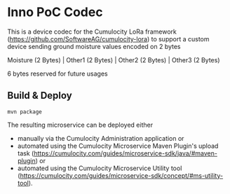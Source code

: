 # Inno PoC Codec
This is a device codec for the Cumulocity LoRa framework (https://github.com/SoftwareAG/cumulocity-lora) to support a custom device sending ground moisture values encoded on 2 bytes

Moisture (2 Bytes) | Other1 (2 Bytes) | Other2 (2 Bytes) | Other3 (2 Bytes)

6 bytes reserved for future usages

## Build & Deploy

```
mvn package
```

The resulting microservice can be deployed either 
* manually via the Cumulocity Administration application or 
* automated using the Cumulocity Microservice Maven Plugin's upload task (https://cumulocity.com/guides/microservice-sdk/java/#maven-plugin) or
* automated using the Cumulocity Microservice Utility tool (https://cumulocity.com/guides/microservice-sdk/concept/#ms-utility-tool).


